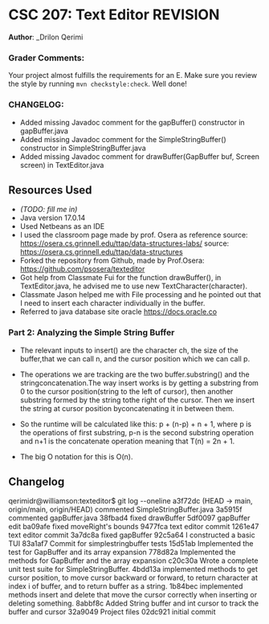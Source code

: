 # CSC 207: Text Editor REVISION

**Author**: _Drilon Qerimi

### Grader Comments:
Your project almost fulfills the requirements for an E. Make sure you review the style by running `mvn checkstyle:check`. Well done!

### CHANGELOG:
+ Added missing Javadoc comment for the gapBuffer() constructor in gapBuffer.java
+ Added missing Javadoc comment for the SimpleStringBuffer() constructor in SimpleStringBuffer.java
+ Added missing Javadoc comment for drawBuffer(GapBuffer buf, Screen screen) in TextEditor.java 

## Resources Used

+ _(TODO: fill me in)_
+ Java version 17.0.14
+ Used Netbeans as an IDE
+ I used the classroom page made by prof. Osera as reference
source: https://osera.cs.grinnell.edu/ttap/data-structures-labs/ 
source: https://osera.cs.grinnell.edu/ttap/data-structures
+  Forked the repository from Github, made by Prof.Osera:
https://github.com/psosera/texteditor
+ Got help from Classmate Fui for the function drawBuffer(), in TextEditor.java,
he advised me to use new TextCharacter(character).
+ Classmate Jason helped me with File processing and he pointed out that I need
to insert each character individually in the buffer.
+ Referred to java database site oracle https://docs.oracle.co


### Part 2: Analyzing the Simple String Buffer

- The relevant inputs to insert() are the character ch, the size of the buffer,that we can call n, and the cursor position which we can call p.

- The operations we are tracking are the two buffer.substring() and the stringconcatenation.The way insert works is by getting a substring from 0 to the cursor position(string to the left of cursor), then another substring formed by the string tothe right of the cursor. Then we insert the string at cursor position byconcatenating it in between them.

- So the runtime will be calculated like this: p + (n-p) + n + 1, where p is the operations of first substring, p-n is the second substring operation and n+1
is the concatenate operation meaning that T(n) = 2n + 1. 

- The big O notation for this is O(n).


## Changelog

qerimidr@williamson:texteditor$ git log --oneline
a3f72dc (HEAD -> main, origin/main, origin/HEAD) commented SimpleStringBuffer.java
3a5915f commented gapBuffer.java
38fbad4 fixed drawBuffer
5df0097 gapBuffer edit
ba09afe fixed moveRight's bounds
9477fca text editor commit
1261e47 text editor commit
3a7dc8a fixed gapBuffer
92c5a64 I constructed a basic TUI
83a1af7 Commit for simplestringbuffer tests
15d51ab Implemented the test for GapBuffer and its array expansion
778d82a Implemented the methods for GapBuffer and the array expansion
c20c30a Wrote a complete unit test suite for SimpleStringBuffer.
4bdd13a implemented methods to get cursor position, to move cursor backward or forward, to return character at index i of buffer, and to return buffer as a string.
1b84bec implemented methods insert and delete that move the cursor correctly when inserting or deleting something.
8abbf8c Added String buffer and int cursor to track the buffer and cursor
32a9049 Project files
02dc921 initial commit

